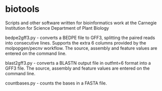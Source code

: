 # biotools
Scripts and other software written for bioinformatics work at the Carnegie Institution for Science Department of Plant Biology

bedpe2gff3.py - converts a BEDPE file to GFF3, splitting the paired reads into consecutive lines. Supports the extra 6 columns provided by the molpopgen/pecnv workflow. The source, assembly and feature values are entered on the command line.

blast2gff3.py - converts a BLASTN output file in outfmt=6 format into a GFF3 file. The source, assembly and feature values are entered on the command line.

countbases.py - counts the bases in a FASTA file.
